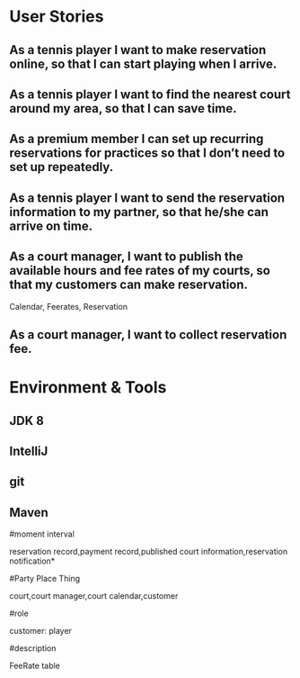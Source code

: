 # User Stories
## As a tennis player I want to make reservation online, so that I can start playing when I arrive.
## As a tennis player I want to find the nearest court around my area, so that I can save time.
## As a premium member I can set up recurring reservations for practices so that I don’t need to set up repeatedly.
## As a tennis player I want to send the reservation information to my partner, so that he/she can arrive on time.
## As a court manager, I want to publish the available hours and fee rates of my courts, so that my customers can make reservation.
Calendar,
Feerates,
Reservation

## As a court manager, I want to collect reservation fee.

# Environment & Tools
## JDK 8
## IntelliJ
## git
## Maven


#moment interval

reservation record,payment record,published court information,reservation notification*

#Party Place Thing

court,court manager,court calendar,customer

#role

customer: player

#description

FeeRate table

